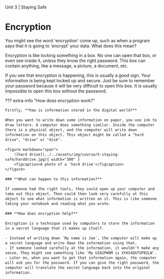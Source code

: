 Unit 3 | Staying Safe

# Encryption

You might see the word 'encryption' come up, such as when a program says that it is going to 'encrypt' your data. What does this mean?

Encryption is like locking something in a box. No one can open that box, or even see inside it, unless they know the right password. This box can contain anything, like a message, a picture, a document, etc.

If you see that encryption is happening, this is usually a good sign. Your information is being kept locked up and secure. Just be sure to remember your password because it will be very difficult to open this box. It is usually impossible to open this box without the password.

??? extra-info "How does encryption work?"

    Firstly, **how is information stored in the digital world?**

    When you want to write down some information on paper, you use ink to draw letters. A computer does something similar. Inside the computer there is a physical object, and the computer will write down information on this object. This object might be called a "hard drive", "drive" or "disk". 

    <figure markdown="span">
        ![hard drive](../../assets/img/course/5-staying-safe/harddrive.jpg){ width="300" }
        <figcaption>A photo of a 'hard drive'</figcaption>
    </figure>

    ### **What can happen to this information?**

    If someone had the right tools, they could open up your computer and take out this object. Then could then look very carefully at this object to see what information is written on it. This is like someone taking your notebook and reading what you wrote.

    ### **How does encryption help?**

    Encryption is a technique used by computers to store the information in a secret language that it makes up itself.

    - Instead of writing down `My name is Joe`, the computer will make up a secret language and write down the information using that.
    - If someone looked carefully at the information, it wouldn’t make any sense. They might see something like `My UIA2PW8M is XYKS4DGT5P82LW`.
    - Later on, when you want to get that information again, the computer will ask you for the password. If you can give the right password, the computer will translate the secret language back into the original information.



<br><br><br>